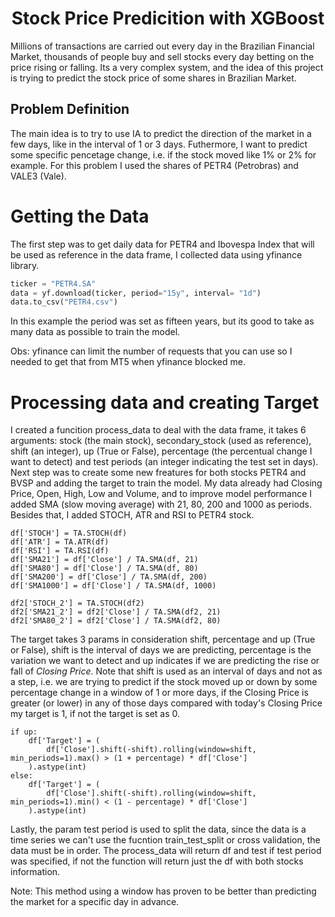 <h1 align="center"> Stock Price Predicition with XGBoost </h1>
Millions of transactions are carried out every day in the Brazilian Financial Market, thousands of people buy and sell stocks every day betting on the price rising or falling. Its a very complex system, and the idea of this project is trying to predict the stock price of some shares in Brazilian Market. 

## Problem Definition 
The main idea is to try to use IA to predict the direction of the market in a few days, like in the interval of 1 or 3 days. 
Futhermore, I want to predict some specific pencetage change, i.e. if the stock moved like 1% or 2% for example.
For this problem I used the shares of PETR4 (Petrobras) and VALE3 (Vale). 

# Getting the Data
The first step was to get daily data for PETR4 and Ibovespa Index that will be used as reference in the data frame, I collected data using yfinance library.  

```python
ticker = "PETR4.SA"
data = yf.download(ticker, period="15y", interval= "1d")
data.to_csv("PETR4.csv")
``` 
In this example the period was set as fifteen years, but its good to take as many data as possible to train the model. 

Obs: yfinance can limit the number of requests that you can use so I needed to get that from MT5 when yfinance blocked me. 

# Processing data and creating Target
I created a funcition process_data to deal with the data frame, it takes 6 arguments: stock (the main stock), secondary_stock (used as reference), shift (an integer), up (True or False), percentage (the percentual change I want to detect) and test periods (an integer indicating the test set in days).
Next step was to create some new freatures for both stocks PETR4 and BVSP and adding the target to train the model. 
My data already had Closing Price, Open, High, Low and Volume, and to improve model performance I added SMA (slow moving average) with 21, 80, 200 and 1000 as periods. Besides that, I added STOCH, ATR and RSI to PETR4 stock. 

```
df['STOCH'] = TA.STOCH(df)
df['ATR'] = TA.ATR(df)
df['RSI'] = TA.RSI(df)
df['SMA21'] = df['Close'] / TA.SMA(df, 21)
df['SMA80'] = df['Close'] / TA.SMA(df, 80)
df['SMA200'] = df['Close'] / TA.SMA(df, 200)
df['SMA1000'] = df['Close'] / TA.SMA(df, 1000)

df2['STOCH_2'] = TA.STOCH(df2)
df2['SMA21_2'] = df2['Close'] / TA.SMA(df2, 21)
df2['SMA80_2'] = df2['Close'] / TA.SMA(df2, 80)
```

The target takes 3 params in consideration shift, percentage and up (True or False), shift is the interval of days we are predicting, percentage is the variation we want to detect and up indicates if we are predicting the rise or fall of *Closing Price*. Note that shift is used as an interval of days and not as a step, i.e. we are trying to predict if the stock moved up or down by some percentage change in a window of 1 or more days, if the Closing Price is greater (or lower) in any of those days compared with today's Closing Price my target is 1, if not the target is set as 0. 


```
if up:
    df['Target'] = (
        df['Close'].shift(-shift).rolling(window=shift, min_periods=1).max() > (1 + percentage) * df['Close']
    ).astype(int)
else:
    df['Target'] = (
        df['Close'].shift(-shift).rolling(window=shift, min_periods=1).min() < (1 - percentage) * df['Close']
    ).astype(int)
```
Lastly, the param test period is used to split the data, since the data is a time series we can't use the fucntion train_test_split or cross validation, the data must be in order. The process_data will return df and test if test period was specified, if not the function will return just the df  with both stocks information.

Note: This method using a window has proven to be better than predicting the market for a specific day in advance.








